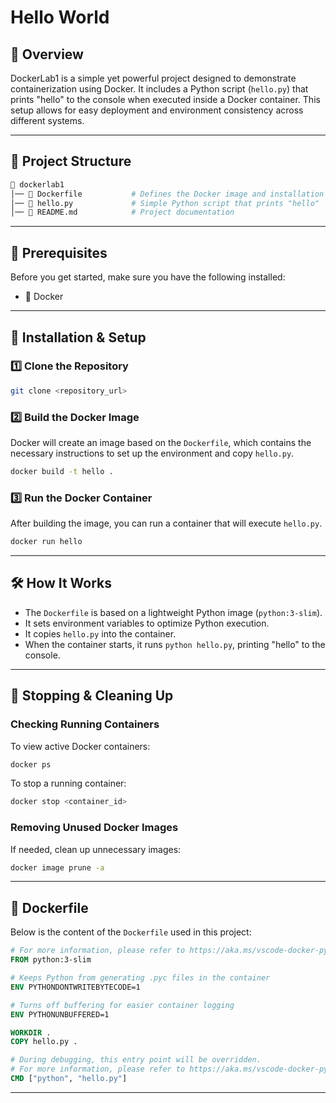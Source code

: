 # Hello World 

## 🌟 Overview
DockerLab1 is a simple yet powerful project designed to demonstrate containerization using Docker. It includes a Python script (`hello.py`) that prints "hello" to the console when executed inside a Docker container. This setup allows for easy deployment and environment consistency across different systems.

---

## 📂 Project Structure
```bash
📂 dockerlab1
│── 📜 Dockerfile           # Defines the Docker image and installation steps
│── 🐍 hello.py             # Simple Python script that prints "hello"
│── 📖 README.md            # Project documentation
```

---

## 🔧 Prerequisites
Before you get started, make sure you have the following installed:
- 🐳 Docker

---

## 🚀 Installation & Setup
### 1️⃣ Clone the Repository
```bash
git clone <repository_url>
```

### 2️⃣ Build the Docker Image
Docker will create an image based on the `Dockerfile`, which contains the necessary instructions to set up the environment and copy `hello.py`.
```bash
docker build -t hello .
```

### 3️⃣ Run the Docker Container
After building the image, you can run a container that will execute `hello.py`.
```bash
docker run hello
```

---

## 🛠️ How It Works
- The `Dockerfile` is based on a lightweight Python image (`python:3-slim`).
- It sets environment variables to optimize Python execution.
- It copies `hello.py` into the container.
- When the container starts, it runs `python hello.py`, printing "hello" to the console.

---

## 🔄 Stopping & Cleaning Up
### Checking Running Containers
To view active Docker containers:
```bash
docker ps
```
To stop a running container:
```bash
docker stop <container_id>
```

### Removing Unused Docker Images
If needed, clean up unnecessary images:
```bash
docker image prune -a
```

---

## 📜 Dockerfile
Below is the content of the `Dockerfile` used in this project:
```Dockerfile
# For more information, please refer to https://aka.ms/vscode-docker-python
FROM python:3-slim

# Keeps Python from generating .pyc files in the container
ENV PYTHONDONTWRITEBYTECODE=1

# Turns off buffering for easier container logging
ENV PYTHONUNBUFFERED=1

WORKDIR .
COPY hello.py .

# During debugging, this entry point will be overridden. 
# For more information, please refer to https://aka.ms/vscode-docker-python-debug
CMD ["python", "hello.py"]
```

---


